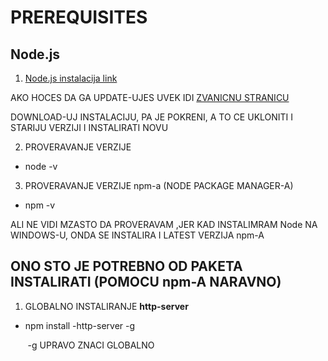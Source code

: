 # PREREQUISITES

## Node.js

1. [Node.js instalacija link](https://nodejs.org/en/download/)

AKO HOCES DA GA UPDATE-UJES UVEK IDI [ZVANICNU STRANICU](https://nodejs.org/en/)

DOWNLOAD-UJ INSTALACIJU, PA JE POKRENI, A TO CE UKLONITI I STARIJU VERZIJI I INSTALIRATI NOVU

2. PROVERAVANJE VERZIJE

- node -v

3. PROVERAVANJE VERZIJE npm-a (NODE PACKAGE MANAGER-A)

- npm -v

ALI NE VIDI MZASTO DA PROVERAVAM ,JER KAD INSTALIMRAM Node NA WINDOWS-U, ONDA SE INSTALIRA I LATEST VERZIJA npm-A

## ONO STO JE POTREBNO OD PAKETA INSTALIRATI (POMOCU npm-A NARAVNO)

1. GLOBALNO INSTALIRANJE **http-server**

- npm install -http-server -g

&nbsp;&nbsp;&nbsp;&nbsp;&nbsp;&nbsp; -g UPRAVO ZNACI GLOBALNO